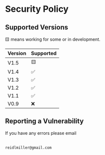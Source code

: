 # Security Policy

## Supported Versions

🟨 means working for some or in development.

| Version | Supported          |
| ------- | ------------------ |
| V1.5    | 🟨                 |
| V1.4    | :white_check_mark: |
| V1.3    | :white_check_mark: |
| V1.2    | :white_check_mark: |
| V1.1    | :white_check_mark: |
| V0.9    | :x:                |
## Reporting a Vulnerability

If you have any errors please email

######
    reidlmiller@gmail.com
